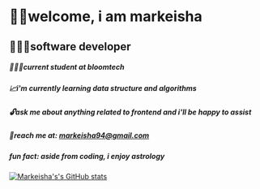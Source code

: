 # 👋🏿welcome, i am markeisha


## 👩🏾‍💻software developer

##### 👩🏾‍🎓current student at bloomtech 
##### 📈i'm currently learning data structure and algorithms
##### 🔓ask me about anything related to frontend and i'll be happy to assist
##### 💌reach me at: markeisha94@gmail.com

##### fun fact: aside from coding, i enjoy astrology


[![Markeisha's's GitHub stats](https://github-readme-stats.vercel.app/api?username=xokeixo)](https://github.com/xokeixo/github-readme-stats)
